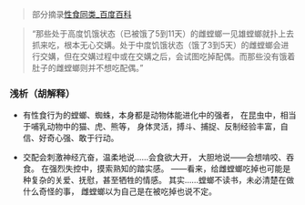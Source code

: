>部分摘录[性食同类_百度百科](https://baike.baidu.com/item/性食同类/2603650)

>“那些处于高度饥饿状态（已被饿了5到11天）的雌螳螂一见雄螳螂就扑上去抓来吃，根本无心交媾。处于中度饥饿状态（饿了3到5天）的雌螳螂会进行交媾，但在交媾过程中或在交媾之后，会试图吃掉配偶。而那些没有饿着肚子的雌螳螂则并不想吃配偶。”

### 浅析（胡解释）
- 有性食行为的螳螂、蜘蛛，本身都是动物体能进化中的强者，
在昆虫中，相当于哺乳动物中的猫、虎、熊等，
身体灵活，搏斗、捕捉、反制经验丰富，自信、好奇心强、敢于行动。

- 交配会刺激神经亢奋，温柔地说……会食欲大开，
大胆地说——会想啃咬、吞食。
在强烈失控中，摸索熟知的踏实感。
——看来，给雌螳螂吃掉也可能是种复杂的关爱、抚慰，甚至牺牲的情感。
其实……螳螂不读书，未必清楚在做什么奇怪的事，
雌螳螂以为自己是在被吃掉也说不定。
